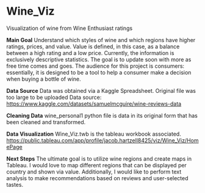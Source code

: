 # Wine_Viz
Visualization of wine from Wine Enthusiast ratings

**Main Goal**
Understand which styles of wine and which regions have higher ratings, prices, and value.
Value is defined, in this case, as a balance between a high rating and a low price. 
Currently, the information is exclusively descriptive statistics. The goal is to update soon with more as free time comes and goes. 
The audience for this project is consumers: essentially, it is designed to be a tool to help a consumer make a decision when buying a bottle of wine. 

**Data Source**
Data was obtained via a Kaggle Spreadsheet. Original file was too large to be uploaded
Data source: https://www.kaggle.com/datasets/samuelmcguire/wine-reviews-data 

**Cleaning Data**
wine_personal1 python file is data in its original form that has been cleaned and transformed. 

**Data Visualization**
Wine_Viz.twb is the tableau workbook associated. 
https://public.tableau.com/app/profile/jacob.hartzell8425/viz/Wine_Viz/HomePage 

**Next Steps**
The ultimate goal is to utilize wine regions and create maps in Tableau. I would love to map different regions that can be displayed per country and shown via value. 
Additionally, I would like to perform text analysis to make recommendations based on reviews and user-selected tastes. 

